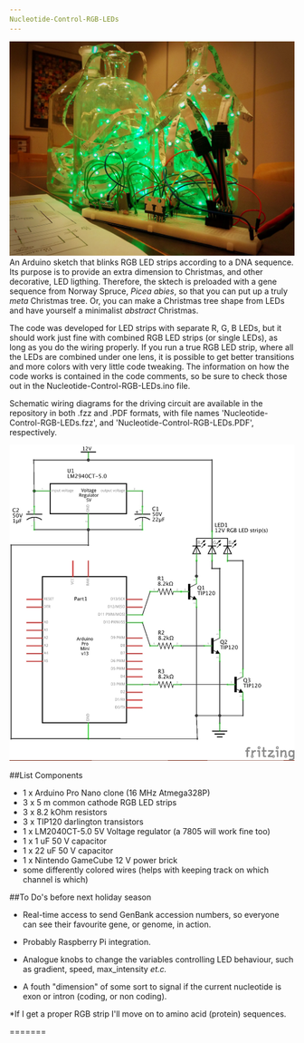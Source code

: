 ```yaml
---
Nucleotide-Control-RGB-LEDs
---
```

![](Picture-of-setup.jpg)
An Arduino sketch that blinks RGB LED strips according to a DNA
sequence. Its purpose is to provide an extra dimension to Christmas, and other
decorative, LED ligthing. Therefore, the sktech is preloaded with a
gene sequence from Norway Spruce, *Picea abies*, so that you can put up
a truly *meta* Christmas tree. Or, you can make a Christmas tree shape
from LEDs and have yourself a minimalist *abstract* Christmas.

The code was developed for LED strips with separate R, G, B LEDs,
but it should work just fine with combined RGB LED strips (or single
LEDs), as long as you do the wiring properly. If you run a true RGB LED strip,
where all the LEDs are combined under one lens, it is possible to get better
transitions and more colors with very little code tweaking. The
information on how the code works is contained in the code comments, so be sure to check those out in the Nucleotide-Control-RGB-LEDs.ino file.

Schematic wiring diagrams for the driving circuit are available in the
repository in both .fzz and .PDF formats, with file names
'Nucleotide-Control-RGB-LEDs.fzz', and
'Nucleotide-Control-RGB-LEDs.PDF', respectively.

![](3PWM_LEDs_schematic_schem.jpg)

##List Components
* 1 x Arduino Pro Nano clone (16 MHz Atmega328P)
* 3 x 5 m common cathode RGB LED strips
* 3 x 8.2 kOhm resistors
* 3 x TIP120 darlington transistors
* 1 x LM2040CT-5.0 5V Voltage regulator (a 7805 will work fine too)
* 1 x 1 uF 50 V capacitor
* 1 x 22 uF 50 V capacitor
* 1 x Nintendo GameCube 12 V power brick
* some differently colored wires (helps with keeping track on which
channel is which)


##To Do's before next holiday season

* Real-time access to send GenBank accession numbers, so
everyone can see their favourite gene, or genome, in action.

* Probably Raspberry Pi integration.

* Analogue knobs to change the variables controlling LED behaviour, such as
gradient, speed, max_intensity *et.c.*

* A fouth "dimension" of some sort to signal if the current nucleotide
is exon or intron (coding, or non coding).

*If I get a proper RGB strip I'll move on to amino acid (protein) sequences.




=======

